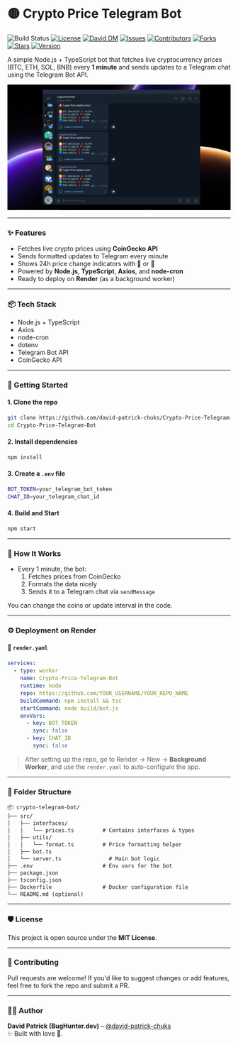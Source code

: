 # 🟡 Crypto Price Telegram Bot

![Build Status](https://img.shields.io/github/workflow/status/david-patrick-chuks/Crypto-Price-Telegram-Bot/Deploy?label=Build%20Status&logo=github)
[![License](https://img.shields.io/badge/License-MIT-green)](https://opensource.org/licenses/MIT)
[![David DM](https://img.shields.io/david/david-patrick-chuks/Crypto-Price-Telegram-Bot)](https://david-dm.org/david-patrick-chuks/Crypto-Price-Telegram-Bot)
[![Issues](https://img.shields.io/github/issues/david-patrick-chuks/Crypto-Price-Telegram-Bot)](https://github.com/david-patrick-chuks/Crypto-Price-Telegram-Bot/issues)
[![Contributors](https://img.shields.io/github/contributors/david-patrick-chuks/Crypto-Price-Telegram-Bot)](https://github.com/david-patrick-chuks/Crypto-Price-Telegram-Bot/graphs/contributors)
[![Forks](https://img.shields.io/github/forks/david-patrick-chuks/Crypto-Price-Telegram-Bot?label=forks)](https://github.com/david-patrick-chuks/Crypto-Price-Telegram-Bot/network)
[![Stars](https://img.shields.io/github/stars/david-patrick-chuks/Crypto-Price-Telegram-Bot?style=social)](https://github.com/david-patrick-chuks/Crypto-Price-Telegram-Bot)
[![Version](https://img.shields.io/github/tag/david-patrick-chuks/Crypto-Price-Telegram-Bot)](https://github.com/david-patrick-chuks/Crypto-Price-Telegram-Bot/tags)

A simple Node.js + TypeScript bot that fetches live cryptocurrency prices (BTC, ETH, SOL, BNB) every **1 minute** and sends updates to a Telegram chat using the Telegram Bot API.

![preview](https://raw.githubusercontent.com/david-patrick-chuks/Crypto-Price-Telegram-Bot/main/assets/demo.png) <!--image preview -->

---

### ✨ Features

- Fetches live crypto prices using **CoinGecko API**
- Sends formatted updates to Telegram every minute
- Shows 24h price change indicators with 🔺 or 🔻
- Powered by **Node.js**, **TypeScript**, **Axios**, and **node-cron**
- Ready to deploy on **Render** (as a background worker)

---

### 📦 Tech Stack

- Node.js + TypeScript
- Axios
- node-cron
- dotenv
- Telegram Bot API
- CoinGecko API

---

### 🚀 Getting Started

#### 1. Clone the repo

```bash
git clone https://github.com/david-patrick-chuks/Crypto-Price-Telegram-Bot.git
cd Crypto-Price-Telegram-Bot
```

#### 2. Install dependencies

```bash
npm install
```

#### 3. Create a `.env` file

```bash
BOT_TOKEN=your_telegram_bot_token
CHAT_ID=your_telegram_chat_id
```

#### 4. Build and Start

```bash
npm start
```

---

### 🧠 How It Works

- Every 1 minute, the bot:
  1. Fetches prices from CoinGecko
  2. Formats the data nicely
  3. Sends it to a Telegram chat via `sendMessage`

You can change the coins or update interval in the code.

---

### ⚙️ Deployment on Render

#### 🔧 `render.yaml`

```yaml
services:
  - type: worker
    name: Crypto-Price-Telegram-Bot
    runtime: node
    repo: https://github.com/YOUR_USERNAME/YOUR_REPO_NAME
    buildCommand: npm install && tsc
    startCommand: node build/bot.js
    envVars:
      - key: BOT_TOKEN
        sync: false
      - key: CHAT_ID
        sync: false
```

> After setting up the repo, go to Render → New → **Background Worker**, and use the `render.yaml` to auto-configure the app.

---

### 📁 Folder Structure

```
📦 crypto-telegram-bot/
├── src/
│   ├── interfaces/
│   │   └── prices.ts         # Contains interfaces & types
│   ├── utils/
│   │   └── format.ts         # Price formatting helper
│   ├── bot.ts
│   └── server.ts               # Main bot logic
├── .env                      # Env vars for the bot
├── package.json
├── tsconfig.json
├── Dockerfile                # Docker configuration file
└── README.md (optional)

```

---

### 🛡 License

This project is open source under the **MIT License**.

---

### 🙌 Contributing

Pull requests are welcome! If you'd like to suggest changes or add features, feel free to fork the repo and submit a PR.

---

### 👨‍💻 Author

**David Patrick (BugHunter.dev)** – [@david-patrick-chuks](https://github.com/david-patrick-chuks)  
✨ Built with love 🌸.
